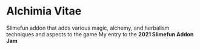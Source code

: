 # Alchimia Vitae
Slimefun addon that adds various magic, alchemy, and herbalism techniques and aspects to the game
My entry to the **2021 Slimefun Addon Jam**
